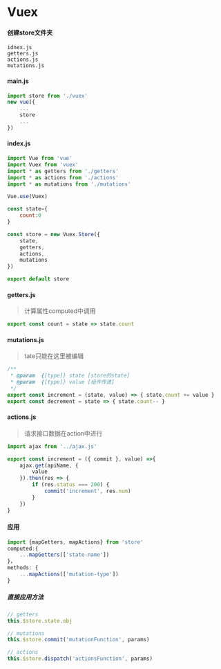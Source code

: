 # Vuex

#### 创建store文件夹
```
idnex.js
getters.js
actions.js
mutations.js
```

#### main.js
```js
import store from './vuex'
new vue({
	...
	store
	...
})
```

#### index.js
```js
import Vue from 'vue'
import Vuex from 'vuex'
import * as getters from './getters'
import * as actions from './actions'
import * as mutations from './mutations'

Vue.use(Vuex)

const state={
	count:0
}

const store = new Vuex.Store({
	state,
	getters,
	actions,
	mutations
})

export default store
```

#### getters.js
> 计算属性computed中调用

```js
export const count = state => state.count
```

#### mutations.js
> tate只能在这里被编辑

```js
/**
 * @param  {[type]} state [store的state]
 * @param  {[type]} value [组件传递]
 */
export const increment = (state, value) => { state.count += value }
export const decrement = state => { state.count-- }
```

#### actions.js
> 请求接口数据在action中进行

```js
import ajax from '../ajax.js'

export const increment = ({ commit }, value) =>{
	ajax.get(apiName, {
		value
	}).then(res => {
		if (res.status === 200) {
			commit('increment', res.num)
		}
	})
}
```

#### 应用
```js
import {mapGetters, mapActions} from 'store'
computed:{
	...mapGetters(['state-name'])
}，
methods: {
	...mapActions(['mutation-type'])
}
```

##### 直接应用方法
```js
// getters
this.$store.state.obj

// mutations
this.$store.commit('mutationFunction', params)

// actions
this.$store.dispatch('actionsFunction', params)
```
